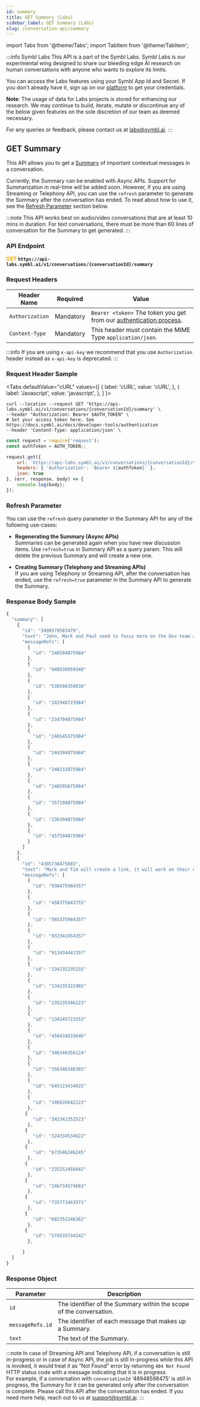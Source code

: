 ```yaml
---
id: summary
title: GET Summary (Labs)
sidebar_label: GET Summary (Labs)
slug: /conversation-api/summary
---
```

import Tabs from '@theme/Tabs';
import TabItem from '@theme/TabItem';

:::info Symbl Labs
This API is a part of the Symbl Labs. Symbl Labs is our experimental wing designed to share our bleeding edge AI research on human conversations with anyone who wants to explore its limits. 

You can access the Labs features using your Symbl App Id and Secret.  If you don't already have it, sign up on our [platform](https://platform.symbl.ai/#/login) to get your credentials.

**Note**: The usage of data for Labs projects is stored for enhancing our research.  We may continue to build, iterate, mutate or discontinue any of the below given features on the sole discretion of our team as deemed necessary. 

For any queries or feedback, please contact us at labs@symbl.ai.
:::

## GET Summary

This API allows you to get a [Summary](/docs/concepts/summarization) of important contextual messages in a conversation. 

Currently, the Summary can be enabled with Async APIs. Support for Summarization in real-time will be added soon. However, if you are using Streaming or Telephony API, you can use the `refresh` parameter to generate the Summary after the conversation has ended. To read about how to use it, see the [Refresh Parameter](#refresh-parameter) section below. 

:::note
This API works best on audio/video conversations that are at least 10 mins in duration. For text conversations, there must be more than 60 lines of conversation for the Summary to get generated.
:::



### API Endpoint
**<font color="orange">GET</font> `https://api-labs.symbl.ai/v1/conversations/{conversationId}/summary`**

### Request Headers

Header Name  | Required | Value
----------- | ------- |  ------- |
```Authorization```| Mandatory | `Bearer <token>` The token you get from our [authentication process](/docs/developer-tools/authentication).
```Content-Type``` | Mandatory | This header must contain the MIME Type `application/json`. 

:::info
If you are using `x-api-key` we recommend that you use `Authorization` header instead as `x-api-key` is deprecated. 
:::
    
### Request Header Sample

<Tabs
  defaultValue="cURL"
  values={[
    { label: 'cURL', value: 'cURL', },
    { label: 'Javascript', value: 'javascript', },
  ]
}>
<TabItem value="cURL">

```shell
curl --location --request GET 'https://api-labs.symbl.ai/v1/conversations/{conversationId}/summary' \
--header "Authorization: Bearer $AUTH_TOKEN" \
# Set your access token here. See https://docs.symbl.ai/docs/developer-tools/authentication
--header 'Content-Type: application/json' \
```

</TabItem>

<TabItem value="javascript">

```js
const request = require('request');
const authToken = AUTH_TOKEN;;

request.get({
    url: `https://api-labs.symbl.ai/v1/conversations/{conversationId}/summary`,
    headers: { 'Authorization': `Bearer ${authToken}` },
    json: true
}, (err, response, body) => {
    console.log(body);
});
```
</TabItem>
</Tabs>

### Refresh Parameter

You can use the `refresh` query parameter in the Summary API for any of the following use-cases:

- **Regenerating the Summary (Async APIs)** <br/> 
Summaries can be generated again when you have new discussion items. Use `refresh=true` in Summary API as a query param. This will delete the previous Summary and will create a new one. 


- **Creating Summary (Telephony and Streaming APIs)** <br/> 
If you are using Telephony or Streaming API, after the conversation has ended, use the `refresh=true` parameter in the Summary API to generate the Summary.

### Response Body Sample

```javascript
{
  "summary": [
    {
      "id": "3498579583479",
      "text": "John, Mark and Paul need to focus more on the Dev team and on the product. In order to focus on the sales hires, Paul needs to know which geographies they should focus on.",
      "messageRefs": [
        {
          "id": "248594875984"
        },
        {
          "id": "948538959348"
        },
        {
          "id": "538598359838"
        },
        {
          "id": "242948723984"
        },
        {
          "id": "234794875984"
        },
        {
          "id": "248545375984"
        },
        {
          "id": "244394875984"
        },
        {
          "id": "248232875984"
        },
        {
          "id": "248595675984"
        },
        {
          "id": "357194875984"
        },
        {
          "id": "236394875984"
        },
        {
          "id": "457594875984"
        }
      ]
    },
    {
      "id": "4385738475683",
      "text": "Mark and Tim will create a link, it will work on their environment and use the same API. The video placement will use a cookie. The idea is to eliminate effort on the consultancy team. Mark suggests a negation using cookies. Rob and Tim agree that it simplifies things on their end.",
      "messageRefs": [
        {
          "id": "938475984357"
        },
        {
          "id": "458375843755"
        },
        {
          "id": "565375984357"
        },
        {
          "id": "932342454357"
        },
        {
          "id": "913434441357"
        },
        {
          "id": "234235235155"
        },
        {
          "id": "134235322465"
        },
        {
          "id": "235235346223"
        },
        {
          "id": "134245723252"
        },
        {
          "id": "458434533646"
        },
        {
          "id": "346346356124"
        },
        {
          "id": "356346346365"
        },
        {
          "id": "645123434625"
        },
        {
          "id": "346635642223"
        },
       {
          "id": "342342352523"
        },
       {
          "id": "324334534622"
        },
       {
          "id": "673546246245"
        },
       {
          "id": "235252456842"
        },
       {
          "id": "246734574683"
        },
       {
          "id": "735773463571"
        },
       {
          "id": "682352246362"
        },
       {
          "id": "574535734242"
        },

      ]
  ]
}
```
### Response Object

Parameter | Description | 
---------- | -------
```id```    | The identifier of the Summary within the scope of the conversation. 
```messageRefs.id``` | The identifier of each message that makes up a Summary.
```text```| The text of the Summary.

:::note
In case of Streaming API and Telephony API, if a conversation is still in-progress or in case of Async API, the job is still in-progress while this API is invoked, it would treat it as “Not Found” error by returning `404 Not Found` HTTP status code with a message indicating that it is in progress. <br/>
For example, if a conversation with `conversationId` ‘48948598475’ is still in progress, the Summary for it can be generated only after the conversation is complete. Please call this API after the conversation has ended. If you need more help, reach out to us at support@symbl.ai.
:::